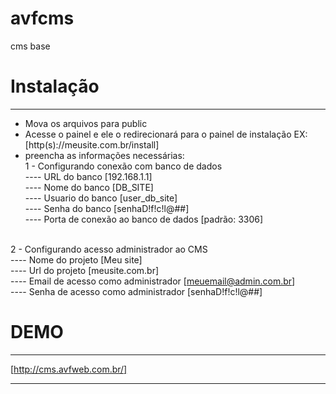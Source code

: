 
# avfcms 
cms base

# Instalação
------------
- Mova os arquivos para public
- Acesse o painel e ele o redirecionará para o painel de instalação EX:[http(s)://meusite.com.br/install]
- preencha as informações necessárias:<br/>
1 - Configurando conexão com banco de dados<br/>
 ---- URL do banco [192.168.1.1] <br/>
 ---- Nome do banco [DB_SITE]<br/>
 ---- Usuario do banco [user_db_site]<br/>
 ---- Senha do banco [senhaD!f!c!l@##]<br/>
 ---- Porta de conexão ao banco de dados [padrão: 3306]<br/><br/>
 
2 - Configurando acesso administrador ao CMS<br/>
 ---- Nome do projeto [Meu site]<br/>
 ---- Url do projeto [meusite.com.br]<br/>
 ---- Email de acesso como administrador [meuemail@admin.com.br]<br/>
 ---- Senha de acesso como administrador [senhaD!f!c!l@##]<br/>
 
# DEMO
------------
[http://cms.avfweb.com.br/] 

-----------------------------------------------------------------------------

